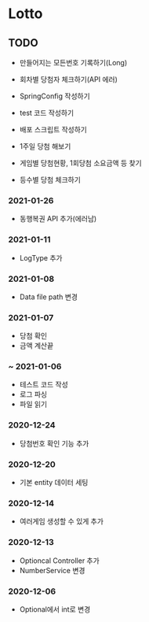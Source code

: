 # Lotto

## TODO
- 만들어지는 모든번호 기록하기(Long)

- 회차별 당첨자 체크하기(API 에러)
- SpringConfig 작성하기
- test 코드 작성하기
- 배포 스크립트 작성하기
- 1주일 당첨 해보기
- 게임별 당첨현황, 1회당첨 소요금액 등 찾기
- 등수별 당첨 체크하기


### 2021-01-26
- 동행복권 API 추가(에러남)
### 2021-01-11
- LogType 추가
### 2021-01-08
- Data file path 변경
### 2021-01-07
- 당첨 확인
- 금액 계산끝
### ~ 2021-01-06
- 테스트 코드 작성
- 로그 파싱
- 파일 읽기

### 2020-12-24
- 당첨번호 확인 기능 추가
### 2020-12-20
- 기본 entity 데이터 세팅
### 2020-12-14
- 여러게임 생성할 수 있게 추가

### 2020-12-13
- Optioncal Controller 추가
- NumberService 변경
### 2020-12-06
- Optional에서 int로 변경